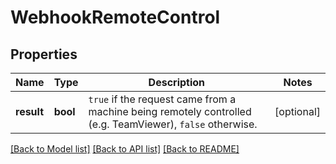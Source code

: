 # WebhookRemoteControl

## Properties
Name | Type | Description | Notes
------------ | ------------- | ------------- | -------------
**result** | **bool** | `true` if the request came from a machine being remotely controlled (e.g. TeamViewer), `false` otherwise.  | [optional] 

[[Back to Model list]](../README.md#documentation-for-models) [[Back to API list]](../README.md#documentation-for-api-endpoints) [[Back to README]](../README.md)

